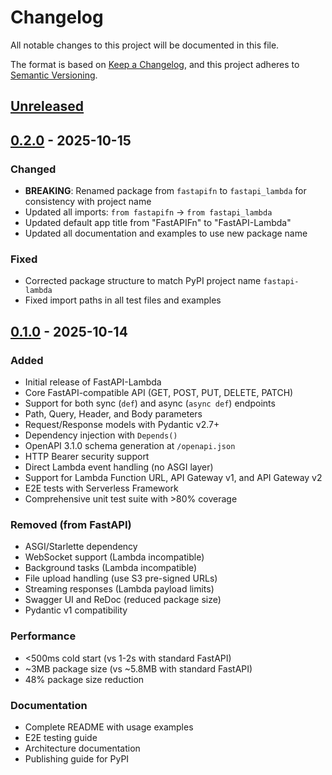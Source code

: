 # Changelog

All notable changes to this project will be documented in this file.

The format is based on [Keep a Changelog](https://keepachangelog.com/en/1.0.0/),
and this project adheres to [Semantic Versioning](https://semver.org/spec/v2.0.0.html).

## [Unreleased]

## [0.2.0] - 2025-10-15

### Changed
- **BREAKING**: Renamed package from `fastapifn` to `fastapi_lambda` for consistency with project name
- Updated all imports: `from fastapifn` → `from fastapi_lambda`
- Updated default app title from "FastAPIFn" to "FastAPI-Lambda"
- Updated all documentation and examples to use new package name

### Fixed
- Corrected package structure to match PyPI project name `fastapi-lambda`
- Fixed import paths in all test files and examples

## [0.1.0] - 2025-10-14

### Added
- Initial release of FastAPI-Lambda
- Core FastAPI-compatible API (GET, POST, PUT, DELETE, PATCH)
- Support for both sync (`def`) and async (`async def`) endpoints
- Path, Query, Header, and Body parameters
- Request/Response models with Pydantic v2.7+
- Dependency injection with `Depends()`
- OpenAPI 3.1.0 schema generation at `/openapi.json`
- HTTP Bearer security support
- Direct Lambda event handling (no ASGI layer)
- Support for Lambda Function URL, API Gateway v1, and API Gateway v2
- E2E tests with Serverless Framework
- Comprehensive unit test suite with >80% coverage

### Removed (from FastAPI)
- ASGI/Starlette dependency
- WebSocket support (Lambda incompatible)
- Background tasks (Lambda incompatible)
- File upload handling (use S3 pre-signed URLs)
- Streaming responses (Lambda payload limits)
- Swagger UI and ReDoc (reduced package size)
- Pydantic v1 compatibility

### Performance
- <500ms cold start (vs 1-2s with standard FastAPI)
- ~3MB package size (vs ~5.8MB with standard FastAPI)
- 48% package size reduction

### Documentation
- Complete README with usage examples
- E2E testing guide
- Architecture documentation
- Publishing guide for PyPI

[Unreleased]: https://github.com/tsilicani/fastapi-lambda/compare/v0.2.0...HEAD
[0.2.0]: https://github.com/tsilicani/fastapi-lambda/compare/v0.1.0...v0.2.0
[0.1.0]: https://github.com/tsilicani/fastapi-lambda/releases/tag/v0.1.0
